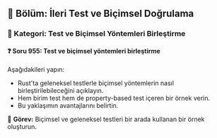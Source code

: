 ## 📘 Bölüm: İleri Test ve Biçimsel Doğrulama  
### 🔹 Kategori: Test ve Biçimsel Yöntemleri Birleştirme  
#### ❓ Soru 955: Test ve biçimsel yöntemleri birleştirme

Aşağıdakileri yapın:

- Rust'ta geleneksel testlerle biçimsel yöntemlerin nasıl birleştirilebileceğini açıklayın.
- Hem birim test hem de property-based test içeren bir örnek verin.
- Bu yaklaşımın avantajlarını belirtin.

🔧 **Görev:** Biçimsel ve geleneksel testleri bir arada kullanan bir örnek oluşturun.
